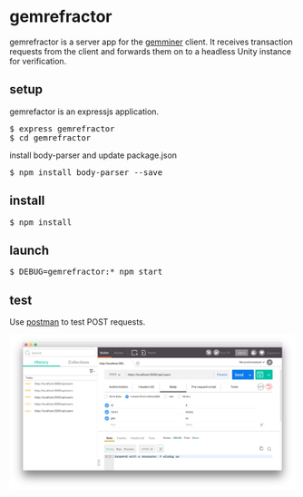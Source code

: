 # gemrefractor

gemrefractor is a server app for the [gemminer](https://github.com/col42dev/gemminer) client. It receives  transaction requests from the client and forwards them on to a headless Unity instance for verification. 

## setup

gemrefactor is an expressjs application.

<pre>
$ express gemrefractor
$ cd gemrefractor
</pre>

install body-parser and update package.json
<pre>
$ npm install body-parser --save
</pre>

## install 
<pre>
$ npm install
</pre>

## launch  
<pre>
$ DEBUG=gemrefractor:* npm start
</pre>


## test

Use [postman](http://www.getpostman.com/) to test POST requests.

![postman](https://raw.githubusercontent.com/col42dev/gemrefractor/master/documentation/postman.png)


